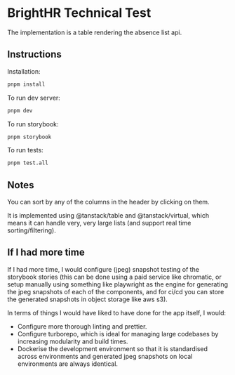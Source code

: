 # BrightHR Technical Test

The implementation is a table rendering the absence list api.

## Instructions

Installation:

```sh
pnpm install
```

To run dev server:

```sh
pnpm dev
```

To run storybook:

```sh
pnpm storybook
```

To run tests:

```sh
pnpm test.all
```

## Notes

You can sort by any of the columns in the header by clicking on them.

It is implemented using @tanstack/table and @tanstack/virtual, which means it can handle very, very large lists (and support real time sorting/filtering).

## If I had more time

If I had more time, I would configure (jpeg) snapshot testing of the storybook stories (this can be done using a paid service like chromatic, or setup manually using something like playwright as the engine for generating the jpeg snapshots of each of the components, and for ci/cd you can store the generated snapshots in object storage like aws s3).

In terms of things I would have liked to have done for the app itself, I would:

- Configure more thorough linting and prettier.
- Configure turborepo, which is ideal for managing large codebases by increasing modularity and build times.
- Dockerise the development environment so that it is standardised across environments and generated jpeg snapshots on local environments are always identical.
